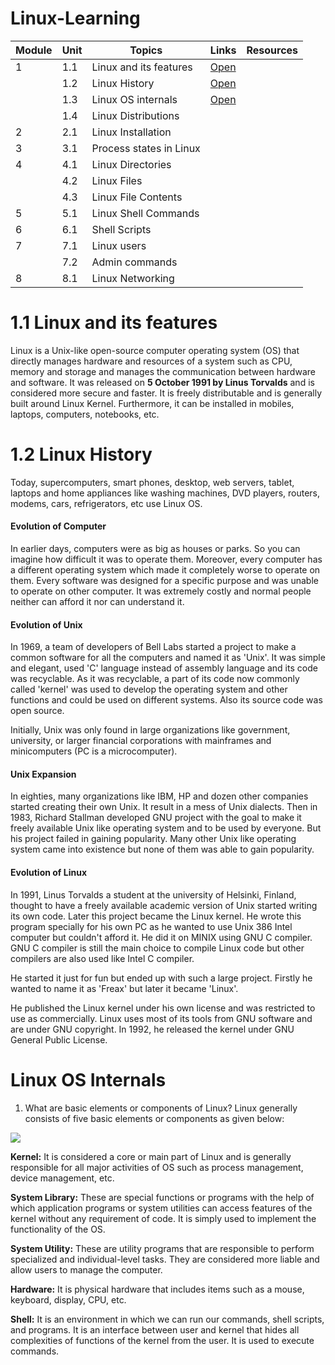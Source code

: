 # Linux-Learning
| Module 	| Unit 	| Topics                  	| Links 	| Resources 	|
|--------	|------	|-------------------------	|-------	|-----------	|
| 1      	| 1.1  	| Linux and its features  	|<a href="https://github.com/mayurrkukreja/Linux-Learning#11-linux-and-its-features">Open</a>       	|           	|
|        	| 1.2  	| Linux History      	|<a href="https://github.com/mayurrkukreja/Linux-Learning#12-linux-history">Open</a>       	|           	|
|        	| 1.3  	| Linux OS internals      	|<a href="https://github.com/mayurrkukreja/Linux-Learning#12-linux-history">Open</a>       	|           	|
|        	| 1.4  	| Linux Distributions     	|       	|           	|
| 2      	| 2.1  	| Linux Installation      	|       	|           	|
| 3      	| 3.1  	| Process states in Linux 	|       	|           	|
| 4      	| 4.1  	| Linux Directories       	|       	|           	|
|        	| 4.2  	| Linux Files             	|       	|           	|
|        	| 4.3  	| Linux File Contents     	|       	|           	|
| 5      	| 5.1  	| Linux Shell Commands    	|       	|           	|
| 6      	| 6.1  	| Shell Scripts             	|       	|           	|
| 7      	| 7.1  	| Linux users             	|       	|           	|
|        	| 7.2  	| Admin commands          	|       	|           	|
| 8      	| 8.1  	| Linux Networking        	|       	|           	|


# 1.1 Linux and its features

Linux is a Unix-like open-source computer operating system (OS) 
that directly manages hardware and resources of a system such as CPU, 
memory and storage and manages the communication between hardware and software. It was released on 
**5 October 1991 by Linus Torvalds** and is considered more secure and faster. 
It is freely distributable and is generally built around Linux Kernel. 
Furthermore, it can be installed in mobiles, laptops, computers, notebooks, etc.


# 1.2 Linux History

Today, supercomputers, smart phones, desktop, web servers, tablet, laptops and home appliances like washing machines, DVD players, routers, modems, cars, refrigerators, etc use Linux OS.

#### Evolution of Computer
In earlier days, computers were as big as houses or parks. So you can imagine how difficult it was to operate them. Moreover, every computer has a different operating system which made it completely worse to operate on them. Every software was designed for a specific purpose and was unable to operate on other computer. It was extremely costly and normal people neither can afford it nor can understand it.

#### Evolution of Unix
In 1969, a team of developers of Bell Labs started a project to make a common software for all the computers and named it as 'Unix'. It was simple and elegant, used 'C' language instead of assembly language and its code was recyclable. As it was recyclable, a part of its code now commonly called 'kernel' was used to develop the operating system and other functions and could be used on different systems. Also its source code was open source.

Initially, Unix was only found in large organizations like government, university, or larger financial corporations with mainframes and minicomputers (PC is a microcomputer).

#### Unix Expansion
In eighties, many organizations like IBM, HP and dozen other companies started creating their own Unix. It result in a mess of Unix dialects. Then in 1983, Richard Stallman developed GNU project with the goal to make it freely available Unix like operating system and to be used by everyone. But his project failed in gaining popularity. Many other Unix like operating system came into existence but none of them was able to gain popularity.

#### Evolution of Linux
In 1991, Linus Torvalds a student at the university of Helsinki, Finland, thought to have a freely available academic version of Unix started writing its own code. Later this project became the Linux kernel. He wrote this program specially for his own PC as he wanted to use Unix 386 Intel computer but couldn't afford it. He did it on MINIX using GNU C compiler. GNU C compiler is still the main choice to compile Linux code but other compilers are also used like Intel C compiler.

He started it just for fun but ended up with such a large project. Firstly he wanted to name it as 'Freax' but later it became 'Linux'.

He published the Linux kernel under his own license and was restricted to use as commercially. Linux uses most of its tools from GNU software and are under GNU copyright. In 1992, he released the kernel under GNU General Public License.


# Linux OS Internals
1. What are basic elements or components of Linux?
Linux generally consists of five basic elements or components as given below: 
<img src="https://s3.ap-south-1.amazonaws.com/myinterviewtrainer-domestic/public_assets/assets/000/000/304/original/Linux_System_Architecture.png?1618826318">

**Kernel:** It is considered a core or main part of Linux and is generally responsible for all major activities of OS such as process management, device management, etc.  

**System Library:** These are special functions or programs with the help of which application programs or system utilities can access features of the kernel without any requirement of code. It is simply used to implement the functionality of the OS. 

**System Utility:** These are utility programs that are responsible to perform specialized and individual-level tasks. They are considered more liable and allow users to manage the computer.  

**Hardware:** It is physical hardware that includes items such as a mouse, keyboard, display, CPU, etc. 

**Shell:** It is an environment in which we can run our commands, shell scripts, and programs. It is an interface between user and kernel that hides all complexities of functions of the kernel from the user. It is used to execute commands.
